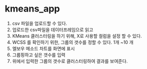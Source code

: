 # kmeans_app

1. csv 파일을 업로드할 수 있다.
2. 업로드한 csv파일을 데이터프레임으로 읽고
3. KMeans 클러스터링을 하기 위해, X로 사용할 컬럼을 설정 할 수 있다.
4. WCSS 를 확인하기 위한, 그룹의 갯수를 정할 수 있다. 1개 ~10 개
5. 엘보우 메소드 차트를 화면에 표시
6. 그룹핑하고 싶은 갯수를 입력
7. 위에서 입력한 그룹의 갯수로 클러스터링하여 결과를 보여준다.
